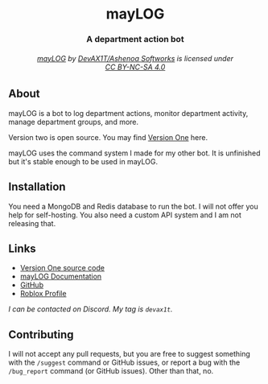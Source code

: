 <div align="center">
    <h1>mayLOG</h1>
    <h3><b>A department action bot</b></h3>
    <h6><p xmlns:cc="http://creativecommons.org/ns#" xmlns:dct="http://purl.org/dc/terms/"><a property="dct:title" rel="cc:attributionURL" href="https://github.com/maylog-rbx/maylog">mayLOG</a> by <a rel="cc:attributionURL dct:creator" property="cc:attributionName" href="https://github.com/DevAX1T">DevAX1T/Ashenoa Softworks</a> is licensed under <a href="http://creativecommons.org/licenses/by-nc-sa/4.0/?ref=chooser-v1" target="_blank" rel="license noopener noreferrer" style="display:inline-block;">CC BY-NC-SA 4.0</a></p></h6>
</div>

## About

mayLOG is a bot to log department actions, monitor department activity, manage department groups, and more.

Version two is open source. You may find [Version One](https://github.com/DevAX1T/mayLOG_V1) here.

mayLOG uses the command system I made for my other bot. It is unfinished but it's stable enough to be used in mayLOG.

## Installation

You need a MongoDB and Redis database to run the bot. I will not offer you help for self-hosting. You also need a custom API system and I am not releasing that.

## Links
- [Version One source code](https://github.com/DevAX1T/mayLOG_V1)
- [mayLOG Documentation](https://hackmd.io/pngHenI_T7ybMuqsYdCg-A)
- [GitHub](https://github.com/maylog-rbx/maylog)
- [Roblox Profile](https://www.roblox.com/users/125196014/profile)

*I can be contacted on Discord. My tag is `devax1t`.*

## Contributing
I will not accept any pull requests, but you are free to suggest something with the `/suggest` command or GitHub issues, or report a bug with the `/bug_report` command (or GitHub issues). Other than that, no.